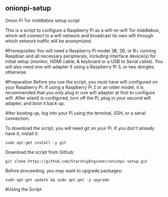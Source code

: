 ## onionpi-setup
Onion Pi Tor middlebox setup script

This is a script to configure a Raspberry Pi as a wifi-to-wifi Tor middlebox, which will connect to a wifi network and broadcast its own wifi through which network traffic will be anonymized.

#Prerequisites
You will need a Raspberry Pi model 3B, 2B, or B+ running Raspbian and all necessary peripherals, including interface device(s) for initial setup (monitor, HDMI cable, & keyboard or a USB to Serial cable). You will also need one wifi adapter if using a Raspberry Pi 3, or two dongles otherwise.

#Preparation
Before you use the script, you must have wifi configured on your Raspberry Pi. If using a Raspberry Pi 2 or an older model, it is recommended that you only plug in one wifi adapter at first to configure wifi. After wlan0 is configured, turn off the Pi, plug in your second wifi adapter, and boot it back up.

After booting up, log into your Pi using the terminal, SSH, or a serial connection.

To download the script, you will need  git on your Pi. If you don't already have it, install it:

```shell
sudo apt-get install -y git
```

Download the script from Github:

```shell
git clone https://github.com/StarshipEngineer/onionpi-setup.git
```

Before proceeding, you may want to upgrade packages:

```shell
sudo apt-get update && sudo apt-get -y upgrade
```

#Using the Script

